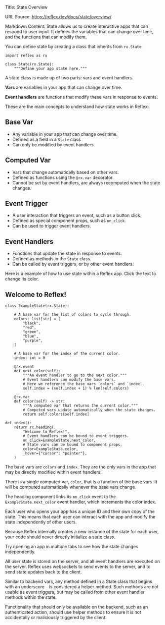 Title: State Overview

URL Source: https://reflex.dev/docs/state/overview/

Markdown Content:
State allows us to create interactive apps that can respond to user input. It defines the variables that can change over time, and the functions that can modify them.

You can define state by creating a class that inherits from `rx.State`:

```
import reflex as rx

class State(rx.State):
    """Define your app state here."""
```

A state class is made up of two parts: vars and event handlers.

**Vars** are variables in your app that can change over time.

**Event handlers** are functions that modify these vars in response to events.

These are the main concepts to understand how state works in Reflex:

Base Var
--------

*   Any variable in your app that can change over time.
*   Defined as a field in a `State` class
*   Can only be modified by event handlers.

Computed Var
------------

*   Vars that change automatically based on other vars.
*   Defined as functions using the `@rx.var` decorator.
*   Cannot be set by event handlers, are always recomputed when the state changes.

Event Trigger
-------------

*   A user interaction that triggers an event, such as a button click.
*   Defined as special component props, such as `on_click`.
*   Can be used to trigger event handlers.

Event Handlers
--------------

*   Functions that update the state in response to events.
*   Defined as methods in the `State` class.
*   Can be called by event triggers, or by other event handlers.

Here is a example of how to use state within a Reflex app. Click the text to change its color.

Welcome to Reflex!
------------------

```
class ExampleState(rx.State):

    # A base var for the list of colors to cycle through.
    colors: list[str] = [
        "black",
        "red",
        "green",
        "blue",
        "purple",
    ]

    # A base var for the index of the current color.
    index: int = 0

    @rx.event
    def next_color(self):
        """An event handler to go to the next color."""
        # Event handlers can modify the base vars.
        # Here we reference the base vars `colors` and `index`.
        self.index = (self.index + 1) % len(self.colors)

    @rx.var
    def color(self) -> str:
        """A computed var that returns the current color."""
        # Computed vars update automatically when the state changes.
        return self.colors[self.index]

def index():
    return rx.heading(
        "Welcome to Reflex!",
        # Event handlers can be bound to event triggers.
        on_click=ExampleState.next_color,
        # State vars can be bound to component props.
        color=ExampleState.color,
        _hover={"cursor": "pointer"},
    )
```

The base vars are `colors` and `index`. They are the only vars in the app that may be directly modified within event handlers.

There is a single computed var, `color`, that is a function of the base vars. It will be computed automatically whenever the base vars change.

The heading component links its `on_click` event to the `ExampleState.next_color` event handler, which increments the color index.

Each user who opens your app has a unique ID and their own copy of the state. This means that each user can interact with the app and modify the state independently of other users.

Because Reflex internally creates a new instance of the state for each user, your code should never directly initialize a state class.

Try opening an app in multiple tabs to see how the state changes independently.

All user state is stored on the server, and all event handlers are executed on the server. Reflex uses websockets to send events to the server, and to send state updates back to the client.

Similar to backend vars, any method defined in a State class that begins with an underscore `_` is considered a helper method. Such methods are not usable as event triggers, but may be called from other event handler methods within the state.

Functionality that should only be available on the backend, such as an authenticated action, should use helper methods to ensure it is not accidentally or maliciously triggered by the client.
